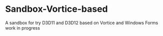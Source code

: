 # Sandbox-Vortice-based
A sandbox for try D3D11 and D3D12 based on Vortice and Windows Forms
work in progress

